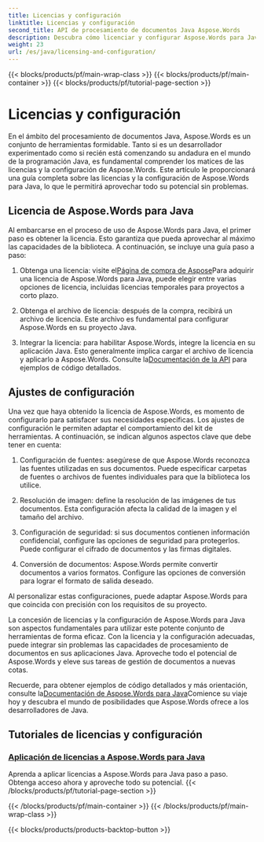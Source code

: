 ```yaml
---
title: Licencias y configuración
linktitle: Licencias y configuración
second_title: API de procesamiento de documentos Java Aspose.Words
description: Descubra cómo licenciar y configurar Aspose.Words para Java con facilidad. Profundice en los detalles de la configuración de este potente conjunto de herramientas para el procesamiento de documentos en sus aplicaciones Java.
weight: 23
url: /es/java/licensing-and-configuration/
---
```


{{< blocks/products/pf/main-wrap-class >}}
{{< blocks/products/pf/main-container >}}
{{< blocks/products/pf/tutorial-page-section >}}

# Licencias y configuración

En el ámbito del procesamiento de documentos Java, Aspose.Words es un conjunto de herramientas formidable. Tanto si es un desarrollador experimentado como si recién está comenzando su andadura en el mundo de la programación Java, es fundamental comprender los matices de las licencias y la configuración de Aspose.Words. Este artículo le proporcionará una guía completa sobre las licencias y la configuración de Aspose.Words para Java, lo que le permitirá aprovechar todo su potencial sin problemas.

## Licencia de Aspose.Words para Java

Al embarcarse en el proceso de uso de Aspose.Words para Java, el primer paso es obtener la licencia. Esto garantiza que pueda aprovechar al máximo las capacidades de la biblioteca. A continuación, se incluye una guía paso a paso:

1.  Obtenga una licencia: visite el[Página de compra de Aspose](https://purchase.aspose.com/buy)Para adquirir una licencia de Aspose.Words para Java, puede elegir entre varias opciones de licencia, incluidas licencias temporales para proyectos a corto plazo.

2. Obtenga el archivo de licencia: después de la compra, recibirá un archivo de licencia. Este archivo es fundamental para configurar Aspose.Words en su proyecto Java.

3.  Integrar la licencia: para habilitar Aspose.Words, integre la licencia en su aplicación Java. Esto generalmente implica cargar el archivo de licencia y aplicarlo a Aspose.Words. Consulte la[Documentación de la API](https://reference.aspose.com/words/java/) para ejemplos de código detallados.

## Ajustes de configuración

Una vez que haya obtenido la licencia de Aspose.Words, es momento de configurarlo para satisfacer sus necesidades específicas. Los ajustes de configuración le permiten adaptar el comportamiento del kit de herramientas. A continuación, se indican algunos aspectos clave que debe tener en cuenta:

1. Configuración de fuentes: asegúrese de que Aspose.Words reconozca las fuentes utilizadas en sus documentos. Puede especificar carpetas de fuentes o archivos de fuentes individuales para que la biblioteca los utilice.

2. Resolución de imagen: define la resolución de las imágenes de tus documentos. Esta configuración afecta la calidad de la imagen y el tamaño del archivo.

3. Configuración de seguridad: si sus documentos contienen información confidencial, configure las opciones de seguridad para protegerlos. Puede configurar el cifrado de documentos y las firmas digitales.

4. Conversión de documentos: Aspose.Words permite convertir documentos a varios formatos. Configure las opciones de conversión para lograr el formato de salida deseado.

Al personalizar estas configuraciones, puede adaptar Aspose.Words para que coincida con precisión con los requisitos de su proyecto.

La concesión de licencias y la configuración de Aspose.Words para Java son aspectos fundamentales para utilizar este potente conjunto de herramientas de forma eficaz. Con la licencia y la configuración adecuadas, puede integrar sin problemas las capacidades de procesamiento de documentos en sus aplicaciones Java. Aproveche todo el potencial de Aspose.Words y eleve sus tareas de gestión de documentos a nuevas cotas.

 Recuerde, para obtener ejemplos de código detallados y más orientación, consulte la[Documentación de Aspose.Words para Java](https://reference.aspose.com/words/java/)Comience su viaje hoy y descubra el mundo de posibilidades que Aspose.Words ofrece a los desarrolladores de Java.

## Tutoriales de licencias y configuración
### [Aplicación de licencias a Aspose.Words para Java](./applying-licensing/)
Aprenda a aplicar licencias a Aspose.Words para Java paso a paso. Obtenga acceso ahora y aproveche todo su potencial.
{{< /blocks/products/pf/tutorial-page-section >}}

{{< /blocks/products/pf/main-container >}}
{{< /blocks/products/pf/main-wrap-class >}}

{{< blocks/products/products-backtop-button >}}
